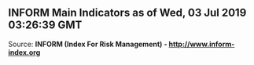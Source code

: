 ## INFORM Main Indicators as of Wed, 03 Jul 2019 03:26:39 GMT

Source: **INFORM (Index For Risk Management) - http://www.inform-index.org**